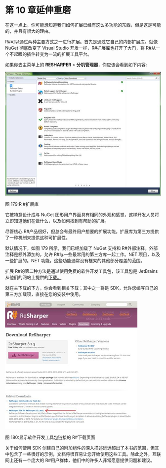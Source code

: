 # 第 10 章延伸重磨

在这一点上，你可能想知道我们如何扩展已经有这么多功能的东西，但是这是可能的，并且有很大的理由。

R#可以通过两种主要方式之一进行扩展。首先是通过它自己的内部扩展库。就像 NuGet 彻底改变了 Visual Studio 开发一样，R#扩展库也打开了大门，将 R#从一个不起眼的插件转变为一流的扩展工具平台。

如果你去主菜单上的 **RESHARPER** > **分机管理器**，你应该会看到如下内容:

![](img/image182.jpg)

图 179:R #扩展库

它被特意设计成与 NuGet 图形用户界面具有相同的外观和感觉，这样开发人员将立即知道他们在做什么，以及如何找到有帮助的扩展。

尽管核心 R#产品很好，但总会有最终用户想要的扩展功能。扩展库为第三方提供了一种机制来提供这种可扩展性。

默认情况下，如图 179 所示，我们已经加载了 NuGet 支持和 R#外部注释。外部注释是额外添加的，允许 R#与一些最常用的第三方库一起工作。NET 项目，以及一些扩展的。NET 功能，这些功能通常没有框架的其他部分覆盖的范围。

扩展 R#的第二种方法是通过使用免费的软件开发工具包，该工具包是 JetBrains 从他们的网站上提供的[下载。](https://www.jetbrains.com/resharper/download/)

就在主下载的下方，你会看到相关下载；其中之一将是 SDK，允许您编写自己的第三方加载项，直接在您的安装中使用。

![](img/image183.jpg)

图 180:显示软件开发工具包链接的 R#下载页面

关于如何使用 SDK 创建自己的附加组件的深入描述远远超出了本书的范围，但其中包含了一些很好的示例，文档将很容易让您开始使用这些工具。除此之外，互联网上还有一个庞大的 R#用户群体，他们中的许多人非常愿意提供问题和建议。